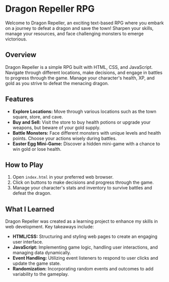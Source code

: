 # Dragon Repeller RPG

Welcome to Dragon Repeller, an exciting text-based RPG where you embark on a journey to defeat a dragon and save the town! Sharpen your skills, manage your resources, and face challenging monsters to emerge victorious.

## Overview

Dragon Repeller is a simple RPG built with HTML, CSS, and JavaScript. Navigate through different locations, make decisions, and engage in battles to progress through the game. Manage your character's health, XP, and gold as you strive to defeat the menacing dragon.

## Features

- **Explore Locations:** Move through various locations such as the town square, store, and cave.
- **Buy and Sell:** Visit the store to buy health potions or upgrade your weapons, but beware of your gold supply.
- **Battle Monsters:** Face different monsters with unique levels and health points. Choose your actions wisely during battles.
- **Easter Egg Mini-Game:** Discover a hidden mini-game with a chance to win gold or lose health.

## How to Play

1. Open `index.html` in your preferred web browser.
2. Click on buttons to make decisions and progress through the game.
3. Manage your character's stats and inventory to survive battles and defeat the dragon.

## What I Learned

Dragon Repeller was created as a learning project to enhance my skills in web development. Key takeaways include:

- **HTML/CSS:** Structuring and styling web pages to create an engaging user interface.
- **JavaScript:** Implementing game logic, handling user interactions, and managing data dynamically.
- **Event Handling:** Utilizing event listeners to respond to user clicks and update the game state.
- **Randomization:** Incorporating random events and outcomes to add variability to the gameplay.
